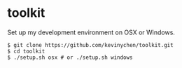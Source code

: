 # toolkit

Set up my development environment on OSX or Windows.

    $ git clone https://github.com/kevinychen/toolkit.git
    $ cd toolkit
    $ ./setup.sh osx # or ./setup.sh windows

